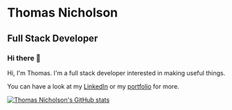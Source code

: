 # Thomas Nicholson
## Full Stack Developer

### Hi there 👋

Hi, I'm Thomas. I'm a full stack developer interested in making useful things.

You can have a look at my [LinkedIn](linkedin.com/in/thomas-nicholson-039534146) or my [portfolio](https://thomas-nicholson.github.io/react-portfolio/) for more.

[![Thomas Nicholson's GitHub stats](https://github-readme-stats.vercel.app/api?username=thomas-nicholson)](https://github.com/anuraghazra/github-readme-stats)


<!--
**thomas-nicholson/thomas-nicholson** is a ✨ _special_ ✨ repository because its `README.md` (this file) appears on your GitHub profile.

Here are some ideas to get you started:

- 🔭 I’m currently working on ...
- 🌱 I’m currently learning ...
- 👯 I’m looking to collaborate on ...
- 🤔 I’m looking for help with ...
- 💬 Ask me about ...
- 📫 How to reach me: ...
- 😄 Pronouns: ...
- ⚡ Fun fact: ...
-->

